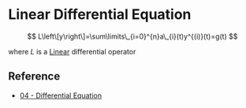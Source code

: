 # Linear Differential Equation

$$
L\left\[y\right\]=\sum\limits\_{i=0}^{n}a\_{i}(t)y^{(i)}(t)=g(t)
$$

where $L$ is a [Linear](../../Linear%20Transformation.md) differential operator

## Reference

* [04 - Differential Equation](../../../../00%20-%20Summary/SCMA104%20-%20System%20of%20Ordinary%20Differential%20Equations%20and%20Applications%20in%20Medical%20Science/04%20-%20Differential%20Equation.md)
